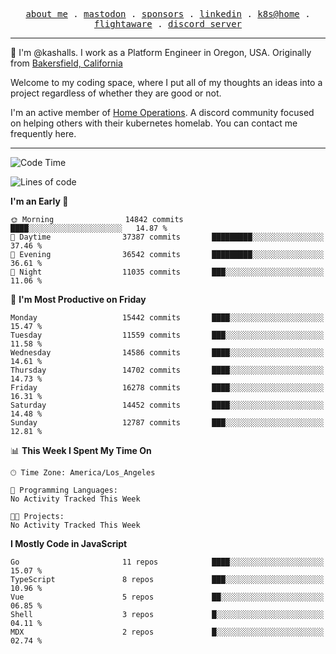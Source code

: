 <p align="center">
  <samp>
    <a href="https://jordanjones.org/">about me</a> .
    <a rel="me" href="https://mastodon.social/@kashall">mastodon</a> .
    <a href="https://github.com/sponsors/kashalls">sponsors</a> .
    <a href="https://linkedin.com/in/jordpjones">linkedin</a> .
    <a href="https://github.com/kashalls/home-cluster">k8s@home</a> .
    <a href="https://flightaware.com/adsb/stats/user/kashalls">flightaware</a> .
    <a href="https://discord.gg/V2WrCfqba9">discord server</a>
  </samp>
</p>

----------------------------------------------------------------

:wave: I'm @kashalls. I work as a Platform Engineer in Oregon, USA. Originally from [Bakersfield, California](https://maps.app.goo.gl/QQMtywTWghpXB6Tu6)

Welcome to my coding space, where I put all of my thoughts an ideas into a project regardless of whether they are good or not.

I'm an active member of [Home Operations](https://discord.gg/home-operations). A discord community focused on helping others with their kubernetes homelab. You can contact me frequently here.

----------------------------------------------------------------
<!--START_SECTION:waka-->
![Code Time](http://img.shields.io/badge/Code%20Time-2%2C484%20hrs%2039%20mins-blue)

![Lines of code](https://img.shields.io/badge/From%20Hello%20World%20I%27ve%20Written-13.6%20million%20lines%20of%20code-blue)

**I'm an Early 🐤** 

```text
🌞 Morning                14842 commits       ████░░░░░░░░░░░░░░░░░░░░░   14.87 % 
🌆 Daytime                37387 commits       █████████░░░░░░░░░░░░░░░░   37.46 % 
🌃 Evening                36542 commits       █████████░░░░░░░░░░░░░░░░   36.61 % 
🌙 Night                  11035 commits       ███░░░░░░░░░░░░░░░░░░░░░░   11.06 % 
```
📅 **I'm Most Productive on Friday** 

```text
Monday                   15442 commits       ████░░░░░░░░░░░░░░░░░░░░░   15.47 % 
Tuesday                  11559 commits       ███░░░░░░░░░░░░░░░░░░░░░░   11.58 % 
Wednesday                14586 commits       ████░░░░░░░░░░░░░░░░░░░░░   14.61 % 
Thursday                 14702 commits       ████░░░░░░░░░░░░░░░░░░░░░   14.73 % 
Friday                   16278 commits       ████░░░░░░░░░░░░░░░░░░░░░   16.31 % 
Saturday                 14452 commits       ████░░░░░░░░░░░░░░░░░░░░░   14.48 % 
Sunday                   12787 commits       ███░░░░░░░░░░░░░░░░░░░░░░   12.81 % 
```


📊 **This Week I Spent My Time On** 

```text
🕑︎ Time Zone: America/Los_Angeles

💬 Programming Languages: 
No Activity Tracked This Week

🐱‍💻 Projects: 
No Activity Tracked This Week
```

**I Mostly Code in JavaScript** 

```text
Go                       11 repos            ████░░░░░░░░░░░░░░░░░░░░░   15.07 % 
TypeScript               8 repos             ███░░░░░░░░░░░░░░░░░░░░░░   10.96 % 
Vue                      5 repos             ██░░░░░░░░░░░░░░░░░░░░░░░   06.85 % 
Shell                    3 repos             █░░░░░░░░░░░░░░░░░░░░░░░░   04.11 % 
MDX                      2 repos             █░░░░░░░░░░░░░░░░░░░░░░░░   02.74 % 
```




<!--END_SECTION:waka-->
